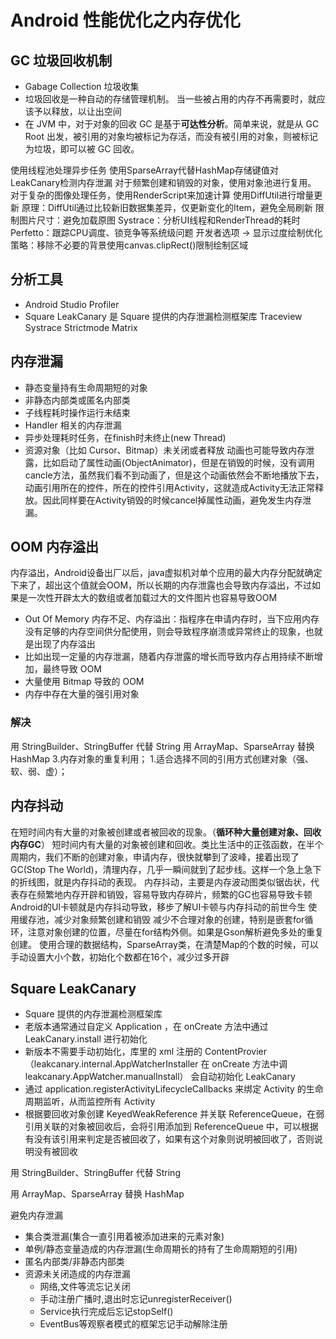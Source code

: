 # Android 性能优化之内存优化

## GC 垃圾回收机制
- Gabage Collection 垃圾收集
- 垃圾回收是一种自动的存储管理机制。 当一些被占用的内存不再需要时，就应该予以释放，以让出空间
- 在 JVM 中，对于对象的回收 GC 是基于**可达性分析**。简单来说，就是从 GC Root 出发，被引用的对象均被标记为存活，而没有被引用的对象，则被标记为垃圾，即可以被 GC 回收。

使用线程池处理异步任务
使用SparseArray代替HashMap存储键值对
LeakCanary检测内存泄漏
对于频繁创建和销毁的对象，使用对象池进行复用。
对于复杂的图像处理任务，使用RenderScript来加速计算
 使用DiffUtil进行增量更新
原理：DiffUtil通过比较新旧数据集差异，仅更新变化的Item，避免全局刷新
限制图片尺寸：避免加载原图
Systrace：分析UI线程和RenderThread的耗时Perfetto：跟踪CPU调度、锁竞争等系统级问题
开发者选项 → 显示过度绘制优化策略：移除不必要的背景使用canvas.clipRect()限制绘制区域


## 分析工具
- Android Studio Profiler
- Square LeakCanary 是 Square 提供的内存泄漏检测框架库 
Traceview
Systrace
Strictmode
Matrix

## 内存泄漏
- 静态变量持有生命周期短的对象
- 非静态内部类或匿名内部类
- 子线程耗时操作运行未结束
- Handler 相关的内存泄漏
- 异步处理耗时任务，在finish时未终止(new Thread)
- 资源对象（比如 Cursor、Bitmap）未关闭或者释放
动画也可能导致内存泄露，比如启动了属性动画(ObjectAnimator)，但是在销毁的时候，没有调用cancle方法，虽然我们看不到动画了，但是这个动画依然会不断地播放下去，动画引用所在的控件，所在的控件引用Activity，这就造成Activity无法正常释放。因此同样要在Activity销毁的时候cancel掉属性动画，避免发生内存泄漏。
 

## OOM 内存溢出
内存溢出，Android设备出厂以后，java虚拟机对单个应用的最大内存分配就确定下来了，超出这个值就会OOM，所以长期的内存泄露也会导致内存溢出，不过如果是一次性开辟太大的数组或者加载过大的文件图片也容易导致OOM
- Out Of Memory 内存不足、内存溢出：指程序在申请内存时，当下应用内存没有足够的内存空间供分配使用，则会导致程序崩溃或异常终止的现象，也就是出现了内存溢出
- 比如出现一定量的内存泄漏，随着内存泄露的增长而导致内存占用持续不断增加，最终导致 OOM
- 大量使用 Bitmap 导致的 OOM
- 内存中存在大量的强引用对象
 
### 解决
用 StringBuilder、StringBuffer 代替 String
用 ArrayMap、SparseArray 替换 HashMap
3.内存对象的重复利用；
1.适合选择不同的引用方式创建对象（强、软、弱、虚）；

## 内存抖动
在短时间内有大量的对象被创建或者被回收的现象。（**循环种大量创建对象、回收内存GC**）
短时间内有大量的对象被创建和回收。类比生活中的正弦函数，在半个周期内，我们不断的创建对象，申请内存，很快就攀到了波峰，接着出现了GC(Stop The World)，清理内存，几乎一瞬间就到了起步线。这样一个急上急下的折线图，就是内存抖动的表现。
内存抖动，主要是内存波动图类似锯齿状，代表存在频繁地内存开辟和销毁，容易导致内存碎片，频繁的GC也容易导致卡顿
Android的UI卡顿就是内存抖动导致，移步了解UI卡顿与内存抖动的前世今生
 使用缓存池，减少对象频繁创建和销毁
减少不合理对象的创建，特别是嵌套for循环，注意对象创建的位置，尽量在for结构外侧。如果是Gson解析避免多处的重复创建。
使用合理的数据结构，SparseArray类，在清楚Map的个数的时候，可以手动设置大小个数，初始化个数都在16个，减少过多开辟



## Square LeakCanary
- Square 提供的内存泄漏检测框架库
- 老版本通常通过自定义 Application ，在 onCreate 方法中通过 LeakCanary.install 进行初始化
- 新版本不需要手动初始化，库里的 xml 注册的 ContentProvier（leakcanary.internal.AppWatcherInstaller 在 onCreate 方法中调 leakcanary.AppWatcher.manualInstall） 会自动初始化 LeakCanary
- 通过 application.registerActivityLifecycleCallbacks 来绑定 Activity 的生命周期监听，从而监控所有 Activity
- 根据要回收对象创建 KeyedWeakReference 并关联 ReferenceQueue，在弱引用关联的对象被回收后，会将引用添加到 ReferenceQueue 中，可以根据有没有该引用来判定是否被回收了，如果有这个对象则说明被回收了，否则说明没有被回收




用 StringBuilder、StringBuffer 代替 String

用 ArrayMap、SparseArray 替换 HashMap

避免内存泄漏

- 集合类泄漏(集合一直引用着被添加进来的元素对象)
- 单例/静态变量造成的内存泄漏(生命周期长的持有了生命周期短的引用)
- 匿名内部类/非静态内部类
- 资源未关闭造成的内存泄漏
  - 网络,文件等流忘记关闭
  - 手动注册广播时,退出时忘记unregisterReceiver()
  - Service执行完成后忘记stopSelf()
  - EventBus等观察者模式的框架忘记手动解除注册







